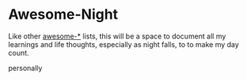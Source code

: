 # Awesome-Night
Like other  [awesome-*](https://github.com/sindresorhus/awesome)   lists, this will be a space to document all my learnings and life thoughts, especially as night falls, to to make my day count.

personally
